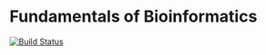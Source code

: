 Fundamentals of Bioinformatics
===================================

[![Build Status](https://travis-ci.org/Polpetta/CNSNotes.svg?branch=master)](https://travis-ci.org/Polpetta/CNSNotes)
